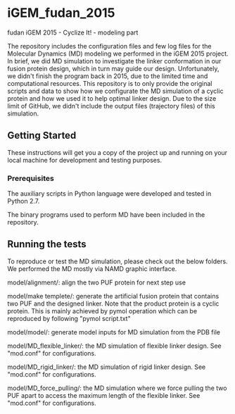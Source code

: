# iGEM_fudan_2015
fudan iGEM 2015 - Cyclize It! - modeling part 

The repository includes the configuration files and few log files for the Molecular Dynamics (MD) modeling we performed in the iGEM 2015 project. In brief, we did MD simulation to investigate the linker conformation in our fusion protein design, which in turn may guide our design. Unfortunately, we didn't finish the program back in 2015, due to the limited time and computational resources. This repository is to only provide the original scripts and data to show how we configurate the MD simulation of a cyclic protein and how we used it to help optimal linker design. Due to the size limit of GitHub, we didn't include the output files (trajectory files) of this simulation. 


## Getting Started

These instructions will get you a copy of the project up and running on your local machine for development and testing purposes.

### Prerequisites

The auxiliary scripts in Python language were developed and tested in Python 2.7. 

The binary programs used to perform MD have been included in the repository.


## Running the tests

To reproduce or test the MD simulation, please check out the below folders. We performed the MD mostly via NAMD graphic interface.

model/alignment/: align the two PUF protein for next step use

model/make templete/: generate the artificial fusion protein that contains two PUF and the designed linker. Note that the product protein is a cyclic protein. This is mainly achieved by pymol operation which can be reproduced by following "pymol script.txt"

model/model/: generate model inputs for MD simulation from the PDB file

model/MD_flexible_linker/: the MD simulation of flexible linker design. See "mod.conf" for configurations. 

model/MD_rigid_linker/: the MD simulation of rigid linker design. See "mod.conf" for configurations. 

model/MD_force_pulling/: the MD simulation where we force pulling the two PUF apart to access the maximum length of the flexible linker. See "mod.conf" for configurations. 


